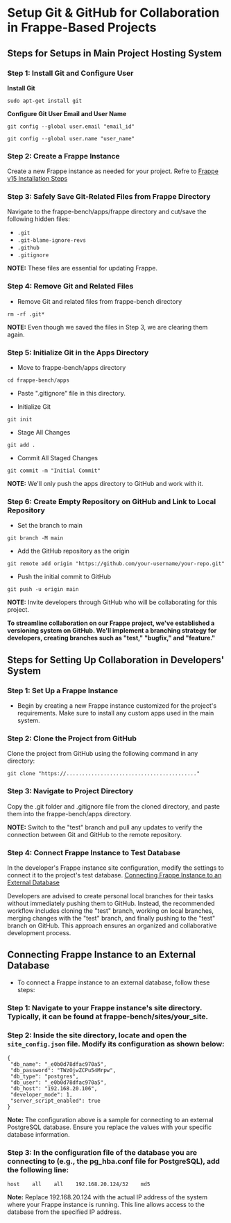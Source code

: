 # Setup Git & GitHub for Collaboration in Frappe-Based Projects

## Steps for Setups in Main Project Hosting System

### Step 1: Install Git and Configure User
**Install Git**
```
sudo apt-get install git
```
**Configure Git User Email and User Name**
```
git config --global user.email "email_id"
```
```
git config --global user.name "user_name"
```

### Step 2: Create a Frappe Instance
Create a new Frappe instance as needed for your project. Refre to  [Frappe v15 Installation Steps](https://github.com/AbhishekKumar1602/FrappeFramework/blob/main/2.%20Frappe%20v15%20Installation%20Steps.md)

### Step 3: Safely Save Git-Related Files from Frappe Directory
Navigate to the frappe-bench/apps/frappe directory and cut/save the following hidden files:

- `.git`
- `.git-blame-ignore-revs`
- `.github`
- `.gitignore`

**NOTE:** These files are essential for updating Frappe.

### Step 4: Remove Git and Related Files
- Remove Git and related files from frappe-bench directory
```
rm -rf .git*
```

**NOTE:** Even though we saved the files in Step 3, we are clearing them again.

### Step 5: Initialize Git in the Apps Directory
- Move to frappe-bench/apps directory
```
cd frappe-bench/apps
```
- Paste ".gitignore" file in this directory.

- Initialize Git
```
git init
```
- Stage All Changes
```
git add .
```
- Commit All Staged Changes
```
git commit -m "Initial Commit"
```

**NOTE:** We'll only push the apps directory to GitHub and work with it.

### Step 6: Create Empty Repository on GitHub and Link to Local Repository
- Set the branch to main
```
git branch -M main
```
- Add the GitHub repository as the origin
```
git remote add origin "https://github.com/your-username/your-repo.git"
```
- Push the initial commit to GitHub
```
git push -u origin main
```

**NOTE:** Invite  developers through GitHub who will be collaborating for this project.

**To streamline collaboration on our Frappe project, we've established a versioning system on GitHub. We'll implement a branching strategy for developers, creating branches such as "test," "bugfix," and "feature."**

## Steps for Setting Up Collaboration in Developers' System

### Step 1: Set Up a Frappe Instance
- Begin by creating a new Frappe instance customized for the project's requirements. Make sure to install any custom apps used in the main system.

### Step 2: Clone the Project from GitHub
Clone the project from GitHub using the following command in any directory:

```
git clone "https://.........................................."
```
### Step 3: Navigate to Project Directory
Copy the .git folder and .gitignore file from the cloned directory, and paste them into the frappe-bench/apps directory.

**NOTE:** Switch to the "test" branch and pull any updates to verify the connection between Git and GitHub to the remote repository.

### Step 4: Connect Frappe Instance to Test Database
In the developer's Frappe instance site configuration, modify the settings to connect it to the project's test database. [Connecting Frappe Instance to an External Database](https://github.com/AbhishekKumar1602/FrappeFramework/blob/main/Settings%20for%20Development.md#connecting-frappe-instance-to-an-external-database)

Developers are advised to create personal local branches for their tasks without immediately pushing them to GitHub. Instead, the recommended workflow includes cloning the "test" branch, working on local branches, merging changes with the "test" branch, and finally pushing to the "test" branch on GitHub. This approach ensures an organized and collaborative development process.
    
## Connecting Frappe Instance to an External Database 
- To connect a Frappe instance to an external database, follow these steps:

### Step 1: Navigate to your Frappe instance's site directory. Typically, it can be found at frappe-bench/sites/your_site.

### Step 2: Inside the site directory, locate and open the `site_config.json` file. Modify its configuration as shown below:
```
{
 "db_name": "_e0b0d78dfac970a5",
 "db_password": "TWzOjwZCPu54Mrpw",
 "db_type": "postgres",
 "db_user": "_e0b0d78dfac970a5",
 "db_host": "192.168.20.106",
 "developer_mode": 1,
 "server_script_enabled": true
}
```
**Note:** The configuration above is a sample for connecting to an external PostgreSQL database. Ensure you replace the values with your specific database information.

### Step 3: In the configuration file of the database you are connecting to (e.g., the pg_hba.conf file for PostgreSQL), add the following line:
```
host    all    all    192.168.20.124/32    md5
```
**Note:** Replace 192.168.20.124 with the actual IP address of the system where your Frappe instance is running. This line allows access to the database from the specified IP address.
